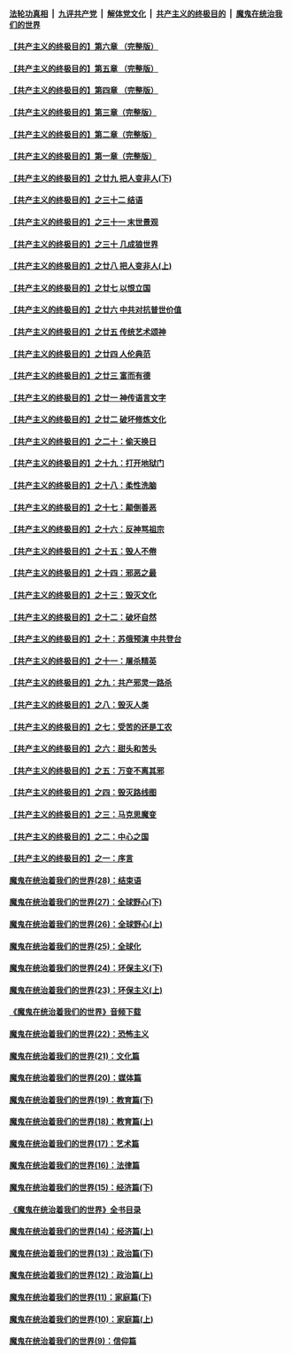 ####  [法轮功真相](../../../../basic/blob/master/README.md?t=06060801) &nbsp;|&nbsp; [九评共产党](../../../../9ping.md/blob/master/README.md?t=06060801) &nbsp;|&nbsp; [解体党文化](../../../../jtdwh.md/blob/master/README.md?t=06060801)  &nbsp;|&nbsp; [共产主义的终极目的](../../../../gczydzjmd.md/blob/master/README.md?t=06060801) &nbsp;|&nbsp; [魔鬼在统治我们的世界](../../../../mgztzwmdsj.md/blob/master/README.md?t=06060801) 

#### [【共产主义的终极目的】第六章 （完整版）](../pages/nsc422/n11428913.md?t=06060801) 

#### [【共产主义的终极目的】第五章 （完整版）](../pages/nsc422/n11428912.md?t=06060801) 

#### [【共产主义的终极目的】第四章 （完整版）](../pages/nsc422/n11428907.md?t=06060801) 

#### [【共产主义的终极目的】第三章（完整版）](../pages/nsc422/n11428848.md?t=06060801) 

#### [【共产主义的终极目的】第二章（完整版）](../pages/nsc422/n11428831.md?t=06060801) 

#### [【共产主义的终极目的】第一章（完整版）](../pages/nsc422/n11417651.md?t=06060801) 

#### [【共产主义的终极目的】之廿九 把人变非人(下)](../pages/nsc422/n11344140.md?t=06060801) 

#### [【共产主义的终极目的】之三十二 结语](../pages/nsc422/n11360535.md?t=06060801) 

#### [【共产主义的终极目的】之三十一 末世景观](../pages/nsc422/n11351129.md?t=06060801) 

#### [【共产主义的终极目的】之三十 几成狼世界](../pages/nsc422/n11348280.md?t=06060801) 

#### [【共产主义的终极目的】之廿八 把人变非人(上)](../pages/nsc422/n11340492.md?t=06060801) 

#### [【共产主义的终极目的】之廿七 以恨立国](../pages/nsc422/n11336944.md?t=06060801) 

#### [【共产主义的终极目的】之廿六 中共对抗普世价值](../pages/nsc422/n11324785.md?t=06060801) 

#### [【共产主义的终极目的】之廿五 传统艺术颂神](../pages/nsc422/n11296396.md?t=06060801) 

#### [【共产主义的终极目的】之廿四 人伦典范](../pages/nsc422/n11296397.md?t=06060801) 

#### [【共产主义的终极目的】之廿三 富而有德](../pages/nsc422/n11283598.md?t=06060801) 

#### [【共产主义的终极目的】之廿一 神传语言文字](../pages/nsc422/n11263265.md?t=06060801) 

#### [【共产主义的终极目的】之廿二 破坏修炼文化](../pages/nsc422/n11245728.md?t=06060801) 

#### [【共产主义的终极目的】之二十：偷天换日](../pages/nsc422/n11238846.md?t=06060801) 

#### [【共产主义的终极目的】之十九：打开地狱门](../pages/nsc422/n11206376.md?t=06060801) 

#### [【共产主义的终极目的】之十八：柔性洗脑](../pages/nsc422/n11199994.md?t=06060801) 

#### [【共产主义的终极目的】之十七：颠倒善恶](../pages/nsc422/n11179782.md?t=06060801) 

#### [【共产主义的终极目的】之十六：反神骂祖宗](../pages/nsc422/n11166798.md?t=06060801) 

#### [【共产主义的终极目的】之十五：毁人不倦](../pages/nsc422/n11166792.md?t=06060801) 

#### [【共产主义的终极目的】之十四：邪恶之最](../pages/nsc422/n11150249.md?t=06060801) 

#### [【共产主义的终极目的】之十三：毁灭文化](../pages/nsc422/n11135227.md?t=06060801) 

#### [【共产主义的终极目的】之十二：破坏自然](../pages/nsc422/n11135214.md?t=06060801) 

#### [【共产主义的终极目的】之十：苏俄预演 中共登台](../pages/nsc422/n11118424.md?t=06060801) 

#### [【共产主义的终极目的】之十一：屠杀精英](../pages/nsc422/n11118442.md?t=06060801) 

#### [【共产主义的终极目的】之九：共产邪灵一路杀](../pages/nsc422/n11114139.md?t=06060801) 

#### [【共产主义的终极目的】之八：毁灭人类](../pages/nsc422/n11108503.md?t=06060801) 

#### [【共产主义的终极目的】之七：受苦的还是工农](../pages/nsc422/n11101809.md?t=06060801) 

#### [【共产主义的终极目的】之六：甜头和苦头](../pages/nsc422/n11096971.md?t=06060801) 

#### [【共产主义的终极目的】之五：万变不离其邪](../pages/nsc422/n11091285.md?t=06060801) 

#### [【共产主义的终极目的】之四：毁灭路线图](../pages/nsc422/n11086284.md?t=06060801) 

#### [【共产主义的终极目的】之三：马克思魔变](../pages/nsc422/n11061941.md?t=06060801) 

#### [【共产主义的终极目的】之二：中心之国](../pages/nsc422/n11047728.md?t=06060801) 

#### [【共产主义的终极目的】之一：序言](../pages/nsc422/n11086077.md?t=06060801) 

#### [魔鬼在统治着我们的世界(28)：结束语](../pages/nsc422/n10936246.md?t=06060801) 

#### [魔鬼在统治着我们的世界(27)：全球野心(下)](../pages/nsc422/n10928319.md?t=06060801) 

#### [魔鬼在统治着我们的世界(26)：全球野心(上)](../pages/nsc422/n10900318.md?t=06060801) 

#### [魔鬼在统治着我们的世界(25)：全球化](../pages/nsc422/n10788205.md?t=06060801) 

#### [魔鬼在统治着我们的世界(24)：环保主义(下)](../pages/nsc422/n10695307.md?t=06060801) 

#### [魔鬼在统治着我们的世界(23)：环保主义(上)](../pages/nsc422/n10688613.md?t=06060801) 

#### [《魔鬼在统治着我们的世界》音频下载](../pages/nsc422/n10635553.md?t=06060801) 

#### [魔鬼在统治着我们的世界(22)：恐怖主义](../pages/nsc422/n10614727.md?t=06060801) 

#### [魔鬼在统治着我们的世界(21)：文化篇](../pages/nsc422/n10597706.md?t=06060801) 

#### [魔鬼在统治着我们的世界(20)：媒体篇](../pages/nsc422/n10586579.md?t=06060801) 

#### [魔鬼在统治着我们的世界(19)：教育篇(下)](../pages/nsc422/n10564808.md?t=06060801) 

#### [魔鬼在统治着我们的世界(18)：教育篇(上)](../pages/nsc422/n10526970.md?t=06060801) 

#### [魔鬼在统治着我们的世界(17)：艺术篇](../pages/nsc422/n10499093.md?t=06060801) 

#### [魔鬼在统治着我们的世界(16)：法律篇](../pages/nsc422/n10485969.md?t=06060801) 

#### [魔鬼在统治着我们的世界(15)：经济篇(下)](../pages/nsc422/n10469975.md?t=06060801) 

#### [《魔鬼在统治着我们的世界》全书目录](../pages/nsc422/n10464261.md?t=06060801) 

#### [魔鬼在统治着我们的世界(14)：经济篇(上)](../pages/nsc422/n10457370.md?t=06060801) 

#### [魔鬼在统治着我们的世界(13)：政治篇(下)](../pages/nsc422/n10448270.md?t=06060801) 

#### [魔鬼在统治着我们的世界(12)：政治篇(上)](../pages/nsc422/n10444576.md?t=06060801) 

#### [魔鬼在统治着我们的世界(11)：家庭篇(下)](../pages/nsc422/n10440961.md?t=06060801) 

#### [魔鬼在统治着我们的世界(10)：家庭篇(上)](../pages/nsc422/n10435448.md?t=06060801) 

#### [魔鬼在统治着我们的世界(9)：信仰篇](../pages/nsc422/n10432159.md?t=06060801) 

